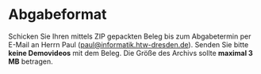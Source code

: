 # Abgabeformat

Schicken Sie Ihren mittels ZIP gepackten Beleg bis zum Abgabetermin per E-Mail an Herrn Paul (paul@informatik.htw-dresden.de).
Senden Sie bitte **keine Demovideos** mit dem Beleg. Die Größe des Archivs sollte **maximal 3 MB** betragen.
